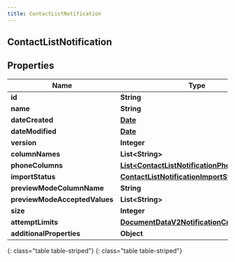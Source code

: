 ```yaml
---
title: ContactListNotification
---
```

## ContactListNotification


## Properties

| Name | Type | Description | Notes |
| ------------ | ------------- | ------------- | ------------- |
| **id** | **String** |  |  [optional] |
| **name** | **String** |  |  [optional] |
| **dateCreated** | [**Date**](Date.html) |  |  [optional] |
| **dateModified** | [**Date**](Date.html) |  |  [optional] |
| **version** | **Integer** |  |  [optional] |
| **columnNames** | **List&lt;String&gt;** |  |  [optional] |
| **phoneColumns** | [**List&lt;ContactListNotificationPhoneColumns&gt;**](ContactListNotificationPhoneColumns.html) |  |  [optional] |
| **importStatus** | [**ContactListNotificationImportStatus**](ContactListNotificationImportStatus.html) |  |  [optional] |
| **previewModeColumnName** | **String** |  |  [optional] |
| **previewModeAcceptedValues** | **List&lt;String&gt;** |  |  [optional] |
| **size** | **Integer** |  |  [optional] |
| **attemptLimits** | [**DocumentDataV2NotificationCreatedBy**](DocumentDataV2NotificationCreatedBy.html) |  |  [optional] |
| **additionalProperties** | **Object** |  |  [optional] |
{: class="table table-striped"}
{: class="table table-striped"}


